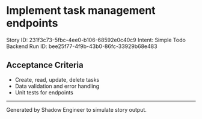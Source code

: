 # Implement task management endpoints

Story ID: 231f3c73-5fbc-4ee0-b106-68592e0c40c9
Intent: Simple Todo Backend
Run ID: bee25f77-4f9b-43b0-86fc-33929b68e483

## Acceptance Criteria
- Create, read, update, delete tasks
- Data validation and error handling
- Unit tests for endpoints

---
Generated by Shadow Engineer to simulate story output.
